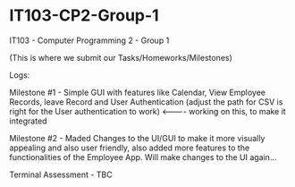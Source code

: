 # IT103-CP2-Group-1
IT103 - Computer Programming 2 - Group 1

(This is where we submit our Tasks/Homeworks/Milestones)

Logs:

Milestone #1 - Simple GUI with features like Calendar, View Employee Records, leave Record and User Authentication 
              (adjust the path for CSV is right for the User authentication to work)  <---- working on this, to make it integrated

Milestone #2 - Maded Changes to the UI/GUI to make it more visually appealing and also user friendly, also added more features 
                to the functionalities of the Employee App. Will make changes to the UI again...

Terminal Assessment - TBC
              
